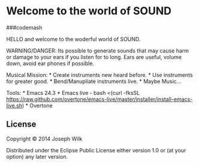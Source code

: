 # Welcome to the world of SOUND 
###codemash

HELLO and welcome to the woderful world of SOUND.

  WARNING/DANGER:
    Its possible to generate sounds that may cause harm or damage to
    your ears if  you listen for to long.
    Ears are useful, volume down, avoid ear phones if possible.

  Musical Mission:
    * Create instruments new heard before.
    * Use instruments for greater good.
    * Bend/Manupliate instruments live.
    * Maybe Music...

  Tools:
    * Emacs 24.3
    * Emacs live
      - bash <(curl -fksSL https://raw.github.com/overtone/emacs-live/master/installer/install-emacs-live.sh)
    * Overtone

## License

Copyright © 2014 Joseph Wilk

Distributed under the Eclipse Public License either version 1.0 or (at
your option) any later version.


                                                                                                                                                      
